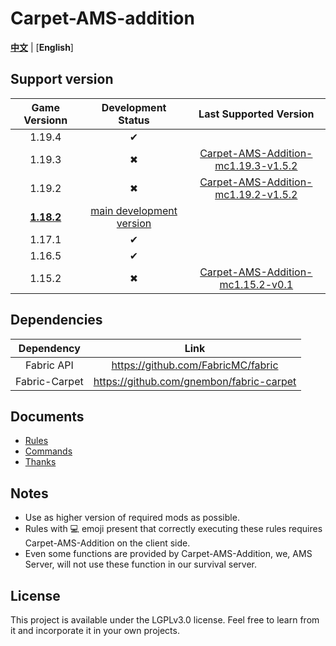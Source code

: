 # Carpet-AMS-addition

[**中文**](README.md) | [**English**]

## Support version

|   Game Versionn   |       Development Status        |                                             Last Supported Version                                              |
|:-----------------:|:-------------------------------:|:---------------------------------------------------------------------------------------------------------------:|
|      1.19.4       |                ✔                |                                                                                                                 |
|      1.19.3       |                ✖                | [Carpet-AMS-Addition-mc1.19.3-v1.5.2](https://github.com/Minecraft-AMS/Carpet-AMS-Addition/releases/tag/v1.5.2) |
|      1.19.2       |                ✖                | [Carpet-AMS-Addition-mc1.19.2-v1.5.2](https://github.com/Minecraft-AMS/Carpet-AMS-Addition/releases/tag/v1.5.2) |
| **<u>1.18.2</u>** | <u>main development version</u> |                                                                                                                 |
|      1.17.1       |                ✔                |                                                                                                                 |
|      1.16.5       |                ✔                |                                                                                                                 |
|      1.15.2       |                ✖                |        [ Carpet-AMS-Addition-mc1.15.2-v0.1](https://github.com/1024-byteeeee/Carpet-AMS-Addition-1.15.2)        |

## Dependencies

|        Dependency     |                   Link                   |
|:-------------:|:----------------------------------------:|
|  Fabric API   |    https://github.com/FabricMC/fabric    |
| Fabric-Carpet | https://github.com/gnembon/fabric-carpet |

## Documents

- [Rules](/readme_folder/en_us/rules_en.md)
- [Commands](/readme_folder/en_us/commands_en.md)
- [Thanks](/readme_folder/en_us/thanks_en.md)

## Notes

- Use as higher version of required mods as possible.
- Rules with 💻 emoji present that correctly executing these rules requires Carpet-AMS-Addition on the client side.
- Even some functions are provided by Carpet-AMS-Addition, we, AMS Server, will not use these function in our survival server.

## License

This project is available under the LGPLv3.0 license. Feel free to learn from it and incorporate it in your own projects.
